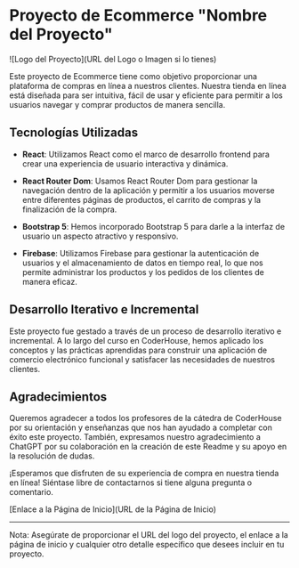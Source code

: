 # Proyecto de Ecommerce "Nombre del Proyecto"

![Logo del Proyecto](URL del Logo o Imagen si lo tienes)

Este proyecto de Ecommerce tiene como objetivo proporcionar una plataforma de compras en línea a nuestros clientes. Nuestra tienda en línea está diseñada para ser intuitiva, fácil de usar y eficiente para permitir a los usuarios navegar y comprar productos de manera sencilla.

## Tecnologías Utilizadas

- **React**: Utilizamos React como el marco de desarrollo frontend para crear una experiencia de usuario interactiva y dinámica.

- **React Router Dom**: Usamos React Router Dom para gestionar la navegación dentro de la aplicación y permitir a los usuarios moverse entre diferentes páginas de productos, el carrito de compras y la finalización de la compra.

- **Bootstrap 5**: Hemos incorporado Bootstrap 5 para darle a la interfaz de usuario un aspecto atractivo y responsivo.

- **Firebase**: Utilizamos Firebase para gestionar la autenticación de usuarios y el almacenamiento de datos en tiempo real, lo que nos permite administrar los productos y los pedidos de los clientes de manera eficaz.

## Desarrollo Iterativo e Incremental

Este proyecto fue gestado a través de un proceso de desarrollo iterativo e incremental. A lo largo del curso en CoderHouse, hemos aplicado los conceptos y las prácticas aprendidas para construir una aplicación de comercio electrónico funcional y satisfacer las necesidades de nuestros clientes.

## Agradecimientos

Queremos agradecer a todos los profesores de la cátedra de CoderHouse por su orientación y enseñanzas que nos han ayudado a completar con éxito este proyecto. También, expresamos nuestro agradecimiento a ChatGPT por su colaboración en la creación de este Readme y su apoyo en la resolución de dudas.

¡Esperamos que disfruten de su experiencia de compra en nuestra tienda en línea! Siéntase libre de contactarnos si tiene alguna pregunta o comentario.

[Enlace a la Página de Inicio](URL de la Página de Inicio)

---

Nota: Asegúrate de proporcionar el URL del logo del proyecto, el enlace a la página de inicio y cualquier otro detalle específico que desees incluir en tu proyecto.
